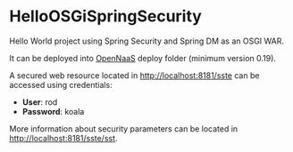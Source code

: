 HelloOSGiSpringSecurity
=======================

Hello World project using Spring Security and Spring DM as an OSGI WAR.

It can be deployed into [OpenNaaS][opennaas] deploy folder (minimum version 0.19).

A secured web resource located in [http://localhost:8181/sste](http://localhost:8181/sste) can be accessed using credentials:

 - __User__: rod
 - __Password__: koala

More information about security parameters can be located in [http://localhost:8181/sste/sst](http://localhost:8181/sste/sst).

[opennaas]: https://github.com/dana-i2cat/opennaas